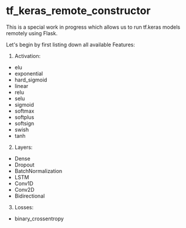 # tf_keras_remote_constructor
This is a special work in progress which allows us to run tf.keras models remotely using Flask.

Let's begin by first listing down all available Features:

1. Activation:
* elu
* exponential
* hard_sigmoid
* linear
* relu
* selu
* sigmoid
* softmax
* softplus
* softsign
* swish
* tanh

2. Layers:
* Dense
* Dropout
* BatchNormalization
* LSTM
* Conv1D
* Conv2D
* Bidirectional

3. Losses:
* binary_crossentropy
